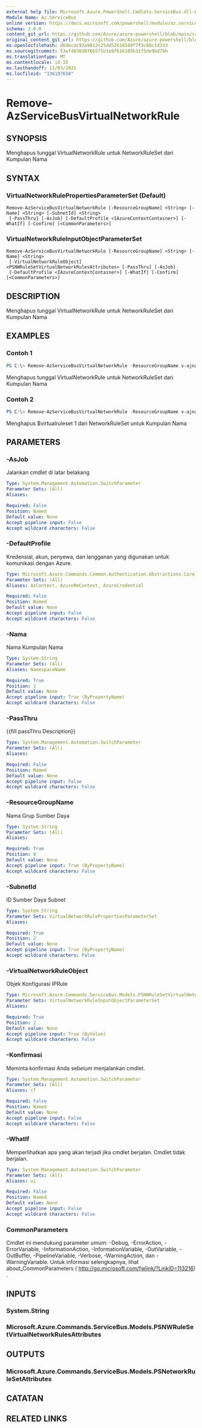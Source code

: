 ```yaml
---
external help file: Microsoft.Azure.PowerShell.Cmdlets.ServiceBus.dll-Help.xml
Module Name: Az.ServiceBus
online version: https://docs.microsoft.com/powershell/module/az.servicebus/remove-azservicebusvirtualnetworkrule
schema: 2.0.0
content_git_url: https://github.com/Azure/azure-powershell/blob/main/src/ServiceBus/ServiceBus/help/Remove-AzServiceBusVirtualNetworkRule.md
original_content_git_url: https://github.com/Azure/azure-powershell/blob/main/src/ServiceBus/ServiceBus/help/Remove-AzServiceBusVirtualNetworkRule.md
ms.openlocfilehash: d69bcac92a9812c25dd52618549f7f3c88c14333
ms.sourcegitcommit: 53ef403038f665f1b3a9f616185b31f5de9bd7bb
ms.translationtype: MT
ms.contentlocale: id-ID
ms.lasthandoff: 11/03/2021
ms.locfileid: "136197658"
---
```

# Remove-AzServiceBusVirtualNetworkRule

## SYNOPSIS
Menghapus tunggal VirtualNetworkRule untuk NetworkRuleSet dari Kumpulan Nama

## SYNTAX

### VirtualNetworkRulePropertiesParameterSet (Default)
```
Remove-AzServiceBusVirtualNetworkRule [-ResourceGroupName] <String> [-Name] <String> [-SubnetId] <String>
 [-PassThru] [-AsJob] [-DefaultProfile <IAzureContextContainer>] [-WhatIf] [-Confirm] [<CommonParameters>]
```

### VirtualNetworkRuleInputObjectParameterSet
```
Remove-AzServiceBusVirtualNetworkRule [-ResourceGroupName] <String> [-Name] <String>
 [-VirtualNetworkRuleObject] <PSNWRuleSetVirtualNetworkRulesAttributes> [-PassThru] [-AsJob]
 [-DefaultProfile <IAzureContextContainer>] [-WhatIf] [-Confirm] [<CommonParameters>]
```

## DESCRIPTION
Menghapus tunggal VirtualNetworkRule untuk NetworkRuleSet dari Kumpulan Nama

## EXAMPLES

### Contoh 1
```powershell
PS C:\> Remove-AzServiceBusVirtualNetworkRule -ResourceGroupName v-ajnavtest -Namespace ServiceBus-Namespace1-2389 -SubnetId "/subscriptions/SubscriptionId/resourcegroups/ResourceGroup/v-ajnavtest/providers/Microsoft.Network/virtualNetworks/sbehvnettest1/subnets/sbdefault01"
```

Menghapus tunggal VirtualNetworkRule untuk NetworkRuleSet dari Kumpulan Nama

### Contoh 2
```powershell
PS C:\> Remove-AzServiceBusVirtualNetworkRule -ResourceGroupName v-ajnavtest -Namespace ServiceBus-Namespace1-2389 -VirtualNetworkRuleObject $virtualruleset1
```

Menghapus $virtualruleset 1 dari NetworkRuleSet untuk Kumpulan Nama


## PARAMETERS

### -AsJob
Jalankan cmdlet di latar belakang

```yaml
Type: System.Management.Automation.SwitchParameter
Parameter Sets: (All)
Aliases:

Required: False
Position: Named
Default value: None
Accept pipeline input: False
Accept wildcard characters: False
```

### -DefaultProfile
Kredensial, akun, penyewa, dan langganan yang digunakan untuk komunikasi dengan Azure.

```yaml
Type: Microsoft.Azure.Commands.Common.Authentication.Abstractions.Core.IAzureContextContainer
Parameter Sets: (All)
Aliases: AzContext, AzureRmContext, AzureCredential

Required: False
Position: Named
Default value: None
Accept pipeline input: False
Accept wildcard characters: False
```

### -Nama
Nama Kumpulan Nama

```yaml
Type: System.String
Parameter Sets: (All)
Aliases: NamespaceName

Required: True
Position: 1
Default value: None
Accept pipeline input: True (ByPropertyName)
Accept wildcard characters: False
```

### -PassThru
{{fill passThru Description}}

```yaml
Type: System.Management.Automation.SwitchParameter
Parameter Sets: (All)
Aliases:

Required: False
Position: Named
Default value: None
Accept pipeline input: False
Accept wildcard characters: False
```

### -ResourceGroupName
Nama Grup Sumber Daya

```yaml
Type: System.String
Parameter Sets: (All)
Aliases:

Required: True
Position: 0
Default value: None
Accept pipeline input: True (ByPropertyName)
Accept wildcard characters: False
```

### -SubnetId
ID Sumber Daya Subnet

```yaml
Type: System.String
Parameter Sets: VirtualNetworkRulePropertiesParameterSet
Aliases:

Required: True
Position: 2
Default value: None
Accept pipeline input: True (ByPropertyName)
Accept wildcard characters: False
```

### -VirtualNetworkRuleObject
Objek Konfigurasi IPRule

```yaml
Type: Microsoft.Azure.Commands.ServiceBus.Models.PSNWRuleSetVirtualNetworkRulesAttributes
Parameter Sets: VirtualNetworkRuleInputObjectParameterSet
Aliases:

Required: True
Position: 2
Default value: None
Accept pipeline input: True (ByValue)
Accept wildcard characters: False
```

### -Konfirmasi
Meminta konfirmasi Anda sebelum menjalankan cmdlet.

```yaml
Type: System.Management.Automation.SwitchParameter
Parameter Sets: (All)
Aliases: cf

Required: False
Position: Named
Default value: None
Accept pipeline input: False
Accept wildcard characters: False
```

### -WhatIf
Memperlihatkan apa yang akan terjadi jika cmdlet berjalan.
Cmdlet tidak berjalan.

```yaml
Type: System.Management.Automation.SwitchParameter
Parameter Sets: (All)
Aliases: wi

Required: False
Position: Named
Default value: None
Accept pipeline input: False
Accept wildcard characters: False
```

### CommonParameters
Cmdlet ini mendukung parameter umum: -Debug, -ErrorAction, -ErrorVariable, -InformationAction, -InformationVariable, -OutVariable, -OutBuffer, -PipelineVariable, -Verbose, -WarningAction, dan -WarningVariable.
Untuk informasi selengkapnya, lihat about_CommonParameters ( http://go.microsoft.com/fwlink/?LinkID=113216) .

## INPUTS

### System.String

### Microsoft.Azure.Commands.ServiceBus.Models.PSNWRuleSetVirtualNetworkRulesAttributes

## OUTPUTS

### Microsoft.Azure.Commands.ServiceBus.Models.PSNetworkRuleSetAttributes

## CATATAN

## RELATED LINKS
